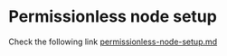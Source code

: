 # Permissionless node setup

Check the following link [permissionless-node-setup.md](https://github.com/0xPolygonHermez/zkevm-node/blob/develop/docs/permissionless-node-setup.md)